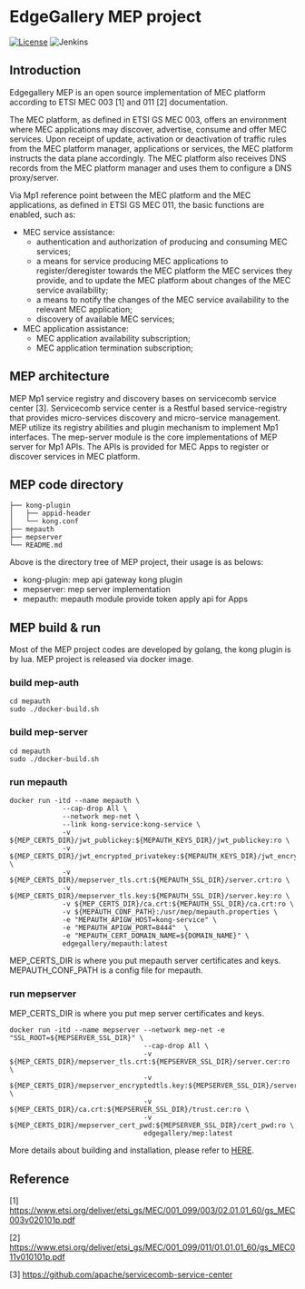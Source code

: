 # EdgeGallery MEP project

[![License](https://img.shields.io/badge/License-Apache%202.0-blue.svg)](https://opensource.org/licenses/Apache-2.0)
![Jenkins](https://img.shields.io/jenkins/build?jobUrl=http%3A%2F%2Fjenkins.edgegallery.org%2Fview%2FMEC-PLATFORM-BUILD%2Fjob%2Fmep-docker-image-build-update-daily-master%2F)

## Introduction

Edgegallery MEP is an open source implementation of MEC platform according to
ETSI MEC 003 [1] and 011 [2] documentation.

The MEC platform, as defined in ETSI GS MEC 003, offers an environment
where MEC applications may discover, advertise, consume and offer MEC services.
Upon receipt of update, activation or deactivation of traffic rules from the
MEC platform manager, applications or services, the MEC platform instructs the
data plane accordingly. The MEC platform also receives DNS records from the MEC
platform manager and uses them to configure a DNS proxy/server.
 
Via Mp1 reference point between the MEC platform and the MEC applications,
as defined in ETSI GS MEC 011, the basic functions are enabled, such as:
* MEC service assistance:
    - authentication and authorization of producing and consuming MEC services;
    - a means for service producing MEC applications to register/deregister
    towards the MEC platform the MEC services they provide, and to update the
    MEC platform about changes of the MEC service availability;
    - a means to notify the changes of the MEC service availability to the
    relevant MEC application;
    - discovery of available MEC services;
* MEC application assistance:
    - MEC application availability subscription;
    - MEC application termination subscription;

## MEP architecture

MEP Mp1 service registry and discovery bases on servicecomb service center [3].
Servicecomb service center is a Restful based service-registry that provides micro-services discovery and micro-service management. MEP utilize its registry abilities and plugin mechanism to implement Mp1 interfaces.
The mep-server module is the core implementations of MEP server for Mp1 APIs. The APIs is provided for MEC Apps to register or discover services in MEC platform.

## MEP code directory
```
├── kong-plugin
│   ├── appid-header
│   └── kong.conf
├── mepauth
├── mepserver
└── README.md

```
Above is the directory tree of MEP project, their usage is as belows:
- kong-plugin: mep api gateway kong plugin
- mepserver: mep server implementation
- mepauth: mepauth module provide token apply api for Apps

## MEP build & run

Most of the MEP project codes are developed by golang, the kong plugin is by lua. MEP project is released via docker image.

### build mep-auth

```
cd mepauth
sudo ./docker-build.sh

```

### build mep-server

```
cd mepauth
sudo ./docker-build.sh
```

### run mepauth

```
docker run -itd --name mepauth \
             --cap-drop All \
             --network mep-net \
             --link kong-service:kong-service \
             -v ${MEP_CERTS_DIR}/jwt_publickey:${MEPAUTH_KEYS_DIR}/jwt_publickey:ro \
             -v ${MEP_CERTS_DIR}/jwt_encrypted_privatekey:${MEPAUTH_KEYS_DIR}/jwt_encrypted_privatekey:ro \
             -v ${MEP_CERTS_DIR}/mepserver_tls.crt:${MEPAUTH_SSL_DIR}/server.crt:ro \
             -v ${MEP_CERTS_DIR}/mepserver_tls.key:${MEPAUTH_SSL_DIR}/server.key:ro \
             -v ${MEP_CERTS_DIR}/ca.crt:${MEPAUTH_SSL_DIR}/ca.crt:ro \
             -v ${MEPAUTH_CONF_PATH}:/usr/mep/mepauth.properties \
             -e "MEPAUTH_APIGW_HOST=kong-service" \
             -e "MEPAUTH_APIGW_PORT=8444"  \
             -e "MEPAUTH_CERT_DOMAIN_NAME=${DOMAIN_NAME}" \
             edgegallery/mepauth:latest
```

MEP_CERTS_DIR is where you put mepauth server certificates and keys.
MEPAUTH_CONF_PATH is a config file for mepauth.

### run mepserver
MEP_CERTS_DIR is where you put mep server certificates and keys.
```
docker run -itd --name mepserver --network mep-net -e "SSL_ROOT=${MEPSERVER_SSL_DIR}" \
                                 --cap-drop All \
                                 -v ${MEP_CERTS_DIR}/mepserver_tls.crt:${MEPSERVER_SSL_DIR}/server.cer:ro \
                                 -v ${MEP_CERTS_DIR}/mepserver_encryptedtls.key:${MEPSERVER_SSL_DIR}/server_key.pem:ro \
                                 -v ${MEP_CERTS_DIR}/ca.crt:${MEPSERVER_SSL_DIR}/trust.cer:ro \
                                 -v ${MEP_CERTS_DIR}/mepserver_cert_pwd:${MEPSERVER_SSL_DIR}/cert_pwd:ro \
                                 edgegallery/mep:latest
```

More details about building and installation, please refer to [HERE](https://gitee.com/edgegallery/docs/blob/master/MEP/EdgeGallery%E6%9C%AC%E5%9C%B0%E5%BC%80%E5%8F%91%E9%AA%8C%E8%AF%81%E6%9C%8D%E5%8A%A1%E8%AF%B4%E6%98%8E%E4%B9%A6.md).

## Reference
[1] https://www.etsi.org/deliver/etsi_gs/MEC/001_099/003/02.01.01_60/gs_MEC003v020101p.pdf

[2] https://www.etsi.org/deliver/etsi_gs/MEC/001_099/011/01.01.01_60/gs_MEC011v010101p.pdf

[3] https://github.com/apache/servicecomb-service-center
